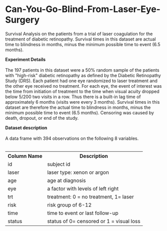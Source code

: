 # Can-You-Go-Blind-From-Laser-Eye-Surgery
Survival Analysis on the patients from a trial of laser coagulation for the treatment of diabetic retinopathy. Survival times in this dataset are actual time to blindness in months, minus the minimum possible time to event (6.5 months).

**Experiment Details**
<br><br>
The 197 patients in this dataset were a 50% random sample of the patients with "high-risk" diabetic retinopathy as defined by the Diabetic Retinopathy Study (DRS). Each patient had one eye randomized to laser treatment and the other eye received no treatment. For each eye, the event of interest was the time from initiation of treatment to the time when visual acuity dropped below 5/200 two visits in a row. Thus there is a built-in lag time of approximately 6 months (visits were every 3 months). Survival times in this dataset are therefore the actual time to blindness in months, minus the minimum possible time to event (6.5 months). Censoring was caused by death, dropout, or end of the study.

**Dataset description**
<br><br>
A data frame with 394 observations on the following 8 variables.
<br><br>
<table>
<tr><th>Column Name</th><th>Description</th></tr>
<tr><td>id</td><td>subject id</td></tr>
<tr><td>laser</td><td>laser type: xenon or argon</td></tr>
<tr><td>age</td><td>age at diagnosis</td></tr>
<tr><td>eye</td><td>a factor with levels of left right</td></tr>
<tr><td>trt</td><td>treatment: 0 = no treatment, 1= laser</td></tr>
<tr><td>risk</td><td>risk group of 6-12</td></tr>
<tr><td>time</td><td>time to event or last follow-up</td></tr>
<tr><td>status</td><td>status of 0= censored or 1 = visual loss</td></tr>
</table>

